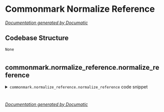 # Commonmark Normalize Reference

[_Documentation generated by Documatic_](https://www.documatic.com)

<!---Documatic-section-Codebase Structure-start--->
## Codebase Structure

<!---Documatic-block-system_architecture-start--->
```mermaid
None
```
<!---Documatic-block-system_architecture-end--->

# #
<!---Documatic-section-Codebase Structure-end--->

<!---Documatic-section-commonmark.normalize_reference.normalize_reference-start--->
## commonmark.normalize_reference.normalize_reference

<!---Documatic-section-normalize_reference-start--->
<!---Documatic-block-commonmark.normalize_reference.normalize_reference-start--->
<details>
	<summary><code>commonmark.normalize_reference.normalize_reference</code> code snippet</summary>

```python
def normalize_reference(string):
    return SPACE_RE.sub(' ', string[1:-1].strip()).casefold()
```
</details>
<!---Documatic-block-commonmark.normalize_reference.normalize_reference-end--->
<!---Documatic-section-normalize_reference-end--->

# #
<!---Documatic-section-commonmark.normalize_reference.normalize_reference-end--->

[_Documentation generated by Documatic_](https://www.documatic.com)